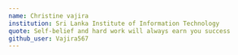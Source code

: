 ```yaml
---
name: Christine vajira 
institution: Sri Lanka Institute of Information Technology
quote: Self-belief and hard work will always earn you success
github_user: Vajira567
---
```

